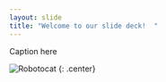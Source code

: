 ```yaml
---
layout: slide
title: "Welcome to our slide deck!  "
---
```


Caption here

![Robotocat](https://octodex.github.com/images/Robotocat.png)
{: .center}

